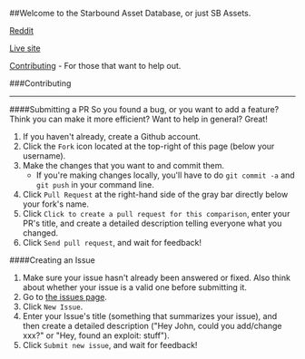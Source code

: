 ##Welcome to the Starbound Asset Database, or just SB Assets.

[Reddit](http://www.reddit.com/r/starbound/comments/1t9xqm/a_site_ive_been_working_on_to_help_out_all_you/)

[Live site](http://sbassets.johnconley.me/)

[Contributing](#contributing) - For those that want to help out.

###Contributing
***
####Submitting a PR
So you found a bug, or you want to add a feature?  Think you can make it more efficient?  Want to help in general?  Great!

1. If you haven't already, create a Github account.
2. Click the `Fork` icon located at the top-right of this page (below your username).
3. Make the changes that you want to and commit them.
	* If you're making changes locally, you'll have to do `git commit -a` and `git push` in your command line.
4. Click `Pull Request` at the right-hand side of the gray bar directly below your fork's name.
5. Click `Click to create a pull request for this comparison`, enter your PR's title, and create a detailed description telling everyone what you changed.
6. Click `Send pull request`, and wait for feedback!

####Creating an Issue

1. Make sure your issue hasn't already been answered or fixed.  Also think about whether your issue is a valid one before submitting it.
2. Go to [the issues page](http://github.com/Johnley/SAD/issues).
3. Click `New Issue`.
4. Enter your Issue's title (something that summarizes your issue), and then create a detailed description ("Hey John, could you add/change xxx?" or "Hey, found an exploit:  stuff").
5. Click `Submit new issue`, and wait for feedback!
